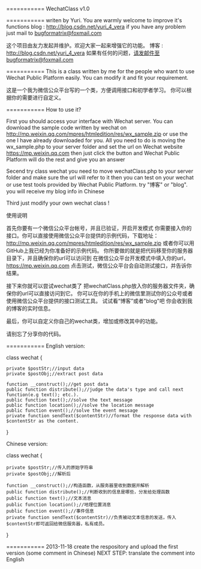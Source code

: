 ===========
WechatClass v1.0

===========
writen by Yuri. You are warmly welcome to improve it's functions
blog : http://blog.csdn.net/yuri_4_vera
if you have any problem just mail to bugformatrix@foxmail.com

这个项目由友力发起并维护。欢迎大家一起来增强它的功能。
博客 : http://blog.csdn.net/yuri_4_vera
如果有任何的问题，请发邮件至bugformatrix@foxmail.com

===========
This is a class written by me for the people who want to use Wechat Public Platform easily.
You can modify it and fit your requirement. 

这是一个我为微信公众平台写的一个类，方便调用接口和初学者学习。
你可以根据你的需要进行自定义。

===========
How to use it?

First you should access your interface with Wechat server.
	You can download the sample code written by wechat on 
	http://mp.weixin.qq.com/mpres/htmledition/res/wx_sample.zip
	or use the one I have already downloaded for you.
	All you need to do is moving the wx_sample.php to your server folder
	and set the url on Wechat website
	https://mp.weixin.qq.com
	then just click the button and Wechat Public Platform will do the rest and give you an answer

Secend try class wechat
	you need to move wechatClass.php to your server folder and make sure the url will refer to it
	then you can test on your wechat or use test tools provided by Wechat Public Platform.
	try "博客" or "blog".
	you will receive my blog info in Chinese

Third just modify your own wechat class !

使用说明

首先你要有一个微信公众平台帐号，并且已验证，开启开发模式
	你需要接入你的接口。你可以直接使用微信公众平台提供的示例代码，下载地址：
	http://mp.weixin.qq.com/mpres/htmledition/res/wx_sample.zip
	或者你可以用GitHub上我已经为你准备好的示例代码。
	你所要做的就是把代码移至你的服务器目录下，并且确保你的url可以访问到
	在微信公众平台开发模式中填入你的url，
	https://mp.weixin.qq.com
	点击测试，微信公众平台会自动测试接口，并告诉你结果。

接下来你就可以尝试wechat类了
	把wechatClass.php放入你的服务器文件夹，确保你的url可以直接访问到它。
	你可以在你的手机上的微信里测试你的公众号或者使用微信公众平台提供的接口测试工具。
	试试看“博客”或者"blog"吧
	你会收到我的博客的实时信息。

最后，你可以自定义你自己的wechat类，增加或修改其中的功能。

请别忘了分享你的代码。

===========
English version:

class wechat
{

    private $postStr;//input data
    private $postObj;//extract post data

    function __construct();//get post data
    public function distribute();//judge the data's type and call next function(e.g text(); etc.).
    public function text();//solve the text message
    public function location();//solve the location message
    public function event();//solve the event message
    private function sendText($contentStr)//format the response data with $contentStr as the content.
}

Chinese version:

class wechat
{
	
    private $postStr;//传入的原始字符串
    private $postObj;//解析后

    function __construct();//构造函数，从服务器里收到数据并解析
    public function distribute();//判断收到的信息是哪些，分发给处理函数
    public function text();//文本消息
    public function location();//地理位置消息
    public function event();//事件信息
    private function sendText($contentStr)//负责被动文本信息的发送，传入$contentStr即可返回给微信服务器，私有成员。
}

===========
2013-11-18
create the respository and upload the first version (some comment in Chinese)
NEXT STEP:
translate the comment into English

